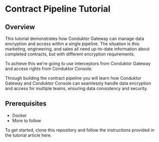 # Contract Pipeline Tutorial

## Overview

This tutorial demonstrates how Conduktor Gateway can manage data encryption and access within a single pipeline. The situation is this: marketing, engineering, and sales all need up-to-date information about completed contracts, but with different encryption requirements.

To achieve this we're going to use interceptors from Conduktor Gateway and access rights from Conduktor Console.

Through building the contract pipeline you will learn how Conduktor Gateway and Conduktor Console can seamlessly handle data encryption and access for multiple teams, ensuring data consistency and security.

## Prerequisites

- Docker
- More to follow


To get started, clone this repository and follow the instructions provided in the tutorial article here.
